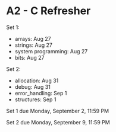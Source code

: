 # A2 - C Refresher
Set 1:

- arrays: Aug 27
- strings: Aug 27
- system programming: Aug 27
- bits: Aug 27

Set 2:

- allocation: Aug 31
- debug: Aug 31
- error_handling: Sep 1
- structures: Sep 1

Set 1 due Monday, September 2, 11:59 PM

Set 2 due Monday, September 9, 11:59 PM

